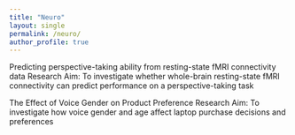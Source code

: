 ```yaml
---
title: "Neuro"
layout: single
permalink: /neuro/
author_profile: true
---
```


Predicting perspective-taking ability from resting-state fMRI connectivity data
Research Aim: To investigate whether whole-brain resting-state fMRI connectivity can predict performance on a perspective-taking task

The Effect of Voice Gender on Product Preference
Research Aim: To investigate how voice gender and age affect laptop purchase decisions and preferences



